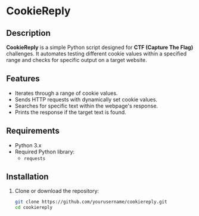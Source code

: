 # CookieReply

## Description

**CookieReply** is a simple Python script designed for **CTF (Capture The Flag)** challenges. It automates testing different cookie values within a specified range and checks for specific output on a target website.

## Features

- Iterates through a range of cookie values.
- Sends HTTP requests with dynamically set cookie values.
- Searches for specific text within the webpage's response.
- Prints the response if the target text is found.

## Requirements

- Python 3.x
- Required Python library:
  - `requests`

## Installation

1. Clone or download the repository:
   ```sh
   git clone https://github.com/yourusername/cookiereply.git
   cd cookiereply

